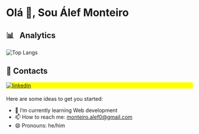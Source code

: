<h1 align="left">Olá 👋, Sou Álef Monteiro</h1>

## 📊 &nbsp; Analytics

 ![Top Langs](https://github-readme-stats.vercel.app/api/top-langs/?username=anuraghazra&hide_progress=true&theme=react)

## 📩 Contacts 

<p align="left" style="background:yellow">
<a href="https://www.linkedin.com/in/%C3%A1lef-monteiro/" target="_blank">
  <img align="center" src="https://img.shields.io/badge/-Alef_Monteiro-05122A?style=flat&logo=linkedin" alt="linkedin"/>
</a>
</p>

####

Here are some ideas to get you started:

- 🌱 I’m currently learning Web development
- 📫 How to reach me: monteiro.alef0@gmail.com
- 😄 Pronouns: he/him

